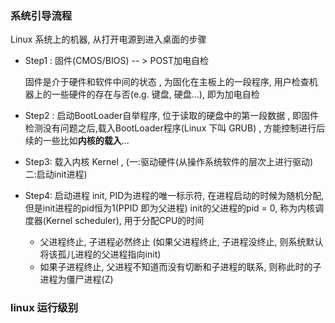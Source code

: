 ### 系统引导流程

Linux 系统上的机器, 从打开电源到进入桌面的步骤

* Step1 : 固件(CMOS/BIOS)   -- > POST加电自检

  固件是介于硬件和软件中间的状态 , 为固化在主板上的一段程序, 用户检查机器上的一些硬件的存在与否(e.g. 键盘, 硬盘...), 即为加电自检

* Step2 : 启动BootLoader自举程序, 位于读取的硬盘中的第一段数据 , 即固件检测没有问题之后,载入BootLoader程序(Linux 下叫 GRUB) , 方能控制进行后续的一些比如**内核的载入**...

* Step3: 载入内核 Kernel , (一:驱动硬件(从操作系统软件的层次上进行驱动) 二:启动init进程)

* Step4: 启动进程 init, PID为进程的唯一标示符, 在进程启动的时候为随机分配, 但是init进程的pid恒为1(PPID 即为父进程) init的父进程的pid = 0, 称为内核调度器(Kernel scheduler), 用于分配CPU的时间

  * 父进程终止, 子进程必然终止 (如果父进程终止, 子进程没终止, 则系统默认将该孤儿进程的父进程指向init)
  * 如果子进程终止, 父进程不知道而没有切断和子进程的联系, 则称此时的子进程为僵尸进程(Z)

### linux 运行级别











